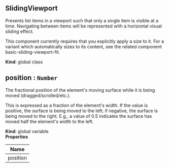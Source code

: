 <a name="SlidingViewport"></a>
## SlidingViewport
Presents list items in a viewport such that only a single item is visible at a
time. Navigating between items will be represented with a horizontal visual
sliding effect.

This component currently requires that you explicitly apply a size to it. For a
variant which automatically sizes to its content, see the related component
basic-sliding-viewport-fit.

**Kind**: global class  
<a name="position"></a>
## position : <code>Number</code>
The fractional position of the element's moving surface while it is being
moved (dragged/scrolled/etc.).

This is expressed as a fraction of the element's width. If the value is
positive, the surface is being moved to the left; if negative, the surface
is being moved to the right. E.g., a value of 0.5 indicates the surface has
moved half the element's width to the left.

**Kind**: global variable  
**Properties**

| Name |
| --- |
| position | 

